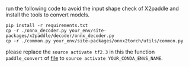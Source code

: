 run the following code to avoid the input shape check of X2paddle and install the tools to convert models.

```
pip install -r requirements.txt
cp -r ./onnx_decoder.py your_env/site-packages/x2paddle/decoder/onnx_decoder.py
cp -r ./common.py your_env/site-packages/onnx2torch/utils/common.py
```


please replace the `source activate tf2.3` in this the function `paddle_convert` of [file](../develop.py) to `source activate YOUR_CONDA_ENVS_NAME`.